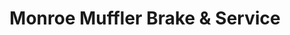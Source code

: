 ---
title: "Monroe Muffler Brake & Service"
url: /springville/monroe-muffler-brake-und-service/
shop: Autowerkstatt
---